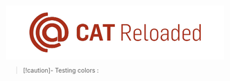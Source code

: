 <p align="center"> <img src="https://github.com/MOHAMEDZAYEDSCU/OBSIDIAN/blob/main/Screen_Shots/CAT_LOGO_SVG%20.png"> </p> 

>[!caution]- Testing colors :

